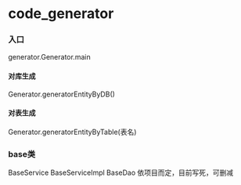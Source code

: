 # code_generator
### 入口
generator.Generator.main
#### 对库生成
Generator.generatorEntityByDB()
#### 对表生成
Generator.generatorEntityByTable(表名)

### base类
BaseService BaseServiceImpl BaseDao 依项目而定，目前写死，可删减
